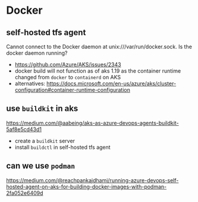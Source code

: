 # Docker

## self-hosted tfs agent
Cannot connect to the Docker daemon at unix:///var/run/docker.sock. Is the docker daemon running?
- https://github.com/Azure/AKS/issues/2343
- docker build will not function as of aks 1.19 as the container runtime changed from `docker` to `containerd` on AKS
- alternatives: https://docs.microsoft.com/en-us/azure/aks/cluster-configuration#container-runtime-configuration

## use `buildkit` in aks
https://medium.com/@aabeing/aks-as-azure-devops-agents-buildkit-5af8e5cd43d1
- create a `buildkit` server
- install `buildctl` in self-hosted tfs agent

## can we use `podman`
https://medium.com/@reachpankajdhami/running-azure-devops-self-hosted-agent-on-aks-for-building-docker-images-with-podman-2fa052e6409d
